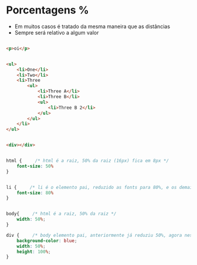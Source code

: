 # Porcentagens %

* Em muitos casos é tratado da mesma maneira que as distâncias <length>
* Sempre será relativo a algum valor



```html

<p>oi</p>


<ul>
	<li>One</li>
	<li>Two</li>
	<li>Three
		<ul>
			<li>Three A</li>
			<li>Three B</li>
			<ul>
				<li>Three B 2</li>
			</ul>
		</ul>
	</li>
</ul>


<div></div>

```


```css

html {     /* html é a raiz, 50% da raiz (16px) fica em 8px */
    font-size: 50%
}


li {     /* li é o elemento pai, reduzido as fonts para 80%, e os demais dentro em cascata, diminuindo ainda mais cada um deles */
    font-size: 80%
}


body{     /* html é a raiz, 50% da raiz */
    width: 50%;
}

div {     /* body elemento pai, anteriormente já reduziu 50%, agora nesse código reduzindo 50% novamente encima dos 50% restantes */
    background-color: blue;
    width: 50%;
    height: 100%;
}

```

